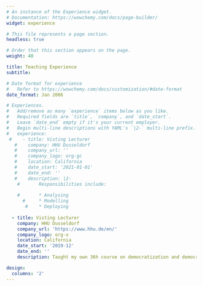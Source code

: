 ```yaml
---
# An instance of the Experience widget.
# Documentation: https://wowchemy.com/docs/page-builder/
widget: experience

# This file represents a page section.
headless: true

# Order that this section appears on the page.
weight: 40

title: Teaching Experience
subtitle:

# Date format for experience
#   Refer to https://wowchemy.com/docs/customization/#date-format
date_format: Jan 2006

# Experiences.
#   Add/remove as many `experience` items below as you like.
#   Required fields are `title`, `company`, and `date_start`.
#   Leave `date_end` empty if it's your current employer.
#   Begin multi-line descriptions with YAML's `|2-` multi-line prefix.
#   experience:
 #    - title: Visting Lecturer
   #    company: HHU Dusseldorf
   #    company_url: ''
   #    company_logo: org-gc
   #    location: California
   #    date_start: '2021-01-01'
   #    date_end: ''
   #    description: |2-
    #       Responsibilities include:
        
    #       * Analysing
      #     * Modelling
       #    * Deploying
        
  - title: Visting Lecturer
    company: HHU Dusseldorf
    company_url: 'https://www.hhu.de/en/'
    company_logo: org-x
    location: California
    date_start: '2019-12'
    date_end: ''
    description: Taught my own 36h course on democratization and democratic backsliding.

design:
  columns: '2'
---
```


